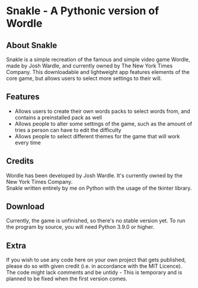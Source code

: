 # Snakle - A Pythonic version of Wordle
## About Snakle
Snakle is a simple recreation of the famous and simple video game Wordle, made by Josh Wardle, and currently owned by The New York Times Company. This downloadable and lightweight app features elements of the core game, but allows users to select more settings to their will.

## Features
* Allows users to create their own words packs to select words from, and contains a preinstalled pack as well
* Allows people to alter some settings of the game, such as the amount of tries a person can have to edit the difficulty
* Allows people to select different themes for the game that will work every time

## Credits
Wordle has been developed by Josh Wardle. It's currently owned by the New York Times Company.<br>
Snakle written entirely by me on Python with the usage of the tkinter library.

## Download
Currently, the game is unfinished, so there's no stable version yet.
To run the program by source, you will need Python 3.9.0 or higher.

## Extra
If you wish to use any code here on your own project that gets published, please do so with given credit (i.e. in accordance with the MIT Licence).<br>
The code might lack comments and be untidy - This is temporary and is planned to be fixed when the first version comes.
